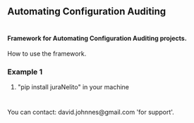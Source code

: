 <!DOCTYPE html>


<h2>Automating Configuration Auditing</h2>

<h1></h1>

<h4>Framework for Automating Configuration Auditing projects.</h4>

<p></p>

<p></p>

<!-- How to make paragraph lines-->
<p>How to use the framework.</p>

<h3>Example 1</h3>
<ol>
    <li>"pip install juraNelito" in your machine</li>
</ol>




<p></p>

<h1></h1>


<p>You can contact: david.johnnes@gmail.com  'for support'.</p>

<h1></h1>


